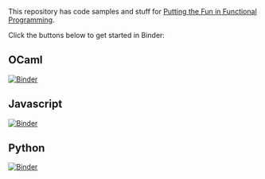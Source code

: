 This repository has code samples and stuff for [Putting the Fun in Functional
Programming](https://cposc.org/sessions/putting-fun-functional-programming/).

Click the buttons below to get started in Binder:

## OCaml

[![Binder](https://mybinder.org/badge_logo.svg)](https://mybinder.org/v2/gh/edmcman/cposc-fun/ocamlenv?urlpath=git-pull%3Frepo%3Dhttps%253A%252F%252Fgithub.com%252Fedmcman%252Fcposc-fun%26urlpath%3Dtree%252Fcposc-fun%252Fnotebooks%252F1-ocaml.ipynb%26branch%3Dmaster)

## Javascript

[![Binder](https://mybinder.org/badge_logo.svg)](https://mybinder.org/v2/gh/edmcman/cposc-fun/jsenv?urlpath=git-pull%3Frepo%3Dhttps%253A%252F%252Fgithub.com%252Fedmcman%252Fcposc-fun%26urlpath%3Dtree%252Fcposc-fun%252Fnotebooks%252F2-js.ipynb%26branch%3Dmaster)

## Python

[![Binder](https://mybinder.org/badge_logo.svg)](https://mybinder.org/v2/gh/edmcman/cposc-fun/master?filepath=notebooks%2F3-python.ipynb)
